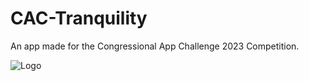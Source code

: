 # CAC-Tranquility

An app made for the Congressional App Challenge 2023 Competition.

![Logo](https://github.com/Pintoe/CAC-Tranquility/blob/main/assets/images/Tranquility.jpg?raw=true)
